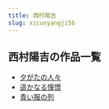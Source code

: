 ```yaml
---
title: 西村陽吉
slug: xicunyangji5b
---
```


## 西村陽吉の作品一覧

- [夕がたの人々](xigatanoren14)
- [遥かなる憧憬](yaokanaruchongjing91)
- [青い服の列](qingifunolie9b)
